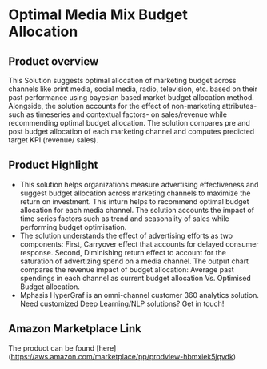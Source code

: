 # Optimal Media Mix Budget Allocation

## Product overview

This Solution suggests optimal allocation of marketing budget across channels like print media, social media, radio, television, etc. based on their past performance using bayesian based market budget allocation method. Alongside, the solution accounts for the effect of non-marketing attributes- such as timeseries and contextual factors- on sales/revenue while recommending optimal budget allocation. The solution compares pre and post budget allocation of each marketing channel and computes predicted target KPI (revenue/ sales).

## Product Highlight 

* This solution helps organizations measure advertising effectiveness and suggest budget allocation across marketing channels to maximize the return on investment. This inturn helps to recommend optimal budget allocation for each media channel. The solution accounts the impact of time series factors such as trend and seasonality of sales while performing budget optimisation.
* The solution understands the effect of advertising efforts as two components: First, Carryover effect that accounts for delayed consumer response. Second, Diminishing return effect to account for the saturation of advertizing spend on a media channel.  The output chart compares the revenue impact of budget allocation: Average past spendings in each channel as current budget allocation Vs. Optimised Budget allocation.
* Mphasis HyperGraf is an omni-channel customer 360 analytics solution. Need customized Deep Learning/NLP solutions? Get in touch!

## Amazon Marketplace Link
The product can be found [here] (https://aws.amazon.com/marketplace/pp/prodview-hbmxiek5jqvdk)
